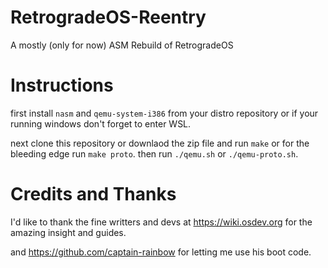 # RetrogradeOS-Reentry
A mostly (only for now) ASM Rebuild of RetrogradeOS

# Instructions

first install `nasm` and `qemu-system-i386` from your distro repository or if your running windows don't forget to enter WSL.

next clone this repository or downlaod the zip file and run `make` or for the bleeding edge run `make proto`.
then run `./qemu.sh` or `./qemu-proto.sh`.



# Credits and Thanks

I'd like to thank the fine writters and devs at https://wiki.osdev.org for the amazing insight and guides.

and https://github.com/captain-rainbow for letting me use his boot code.
